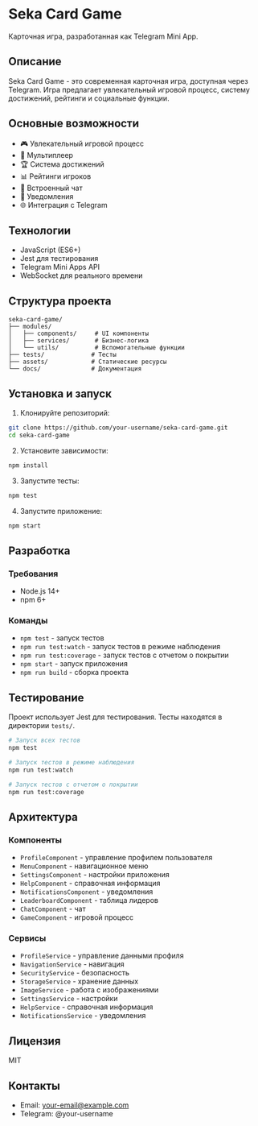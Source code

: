 # Seka Card Game

Карточная игра, разработанная как Telegram Mini App.

## Описание

Seka Card Game - это современная карточная игра, доступная через Telegram. Игра предлагает увлекательный игровой процесс, систему достижений, рейтинги и социальные функции.

## Основные возможности

- 🎮 Увлекательный игровой процесс
- 👥 Мультиплеер
- 🏆 Система достижений
- 📊 Рейтинги игроков
- 💬 Встроенный чат
- 🔔 Уведомления
- 🌐 Интеграция с Telegram

## Технологии

- JavaScript (ES6+)
- Jest для тестирования
- Telegram Mini Apps API
- WebSocket для реального времени

## Структура проекта

```
seka-card-game/
├── modules/
│   ├── components/     # UI компоненты
│   ├── services/       # Бизнес-логика
│   └── utils/          # Вспомогательные функции
├── tests/             # Тесты
├── assets/            # Статические ресурсы
└── docs/              # Документация
```

## Установка и запуск

1. Клонируйте репозиторий:
```bash
git clone https://github.com/your-username/seka-card-game.git
cd seka-card-game
```

2. Установите зависимости:
```bash
npm install
```

3. Запустите тесты:
```bash
npm test
```

4. Запустите приложение:
```bash
npm start
```

## Разработка

### Требования

- Node.js 14+
- npm 6+

### Команды

- `npm test` - запуск тестов
- `npm run test:watch` - запуск тестов в режиме наблюдения
- `npm run test:coverage` - запуск тестов с отчетом о покрытии
- `npm start` - запуск приложения
- `npm run build` - сборка проекта

## Тестирование

Проект использует Jest для тестирования. Тесты находятся в директории `tests/`.

```bash
# Запуск всех тестов
npm test

# Запуск тестов в режиме наблюдения
npm run test:watch

# Запуск тестов с отчетом о покрытии
npm run test:coverage
```

## Архитектура

### Компоненты

- `ProfileComponent` - управление профилем пользователя
- `MenuComponent` - навигационное меню
- `SettingsComponent` - настройки приложения
- `HelpComponent` - справочная информация
- `NotificationsComponent` - уведомления
- `LeaderboardComponent` - таблица лидеров
- `ChatComponent` - чат
- `GameComponent` - игровой процесс

### Сервисы

- `ProfileService` - управление данными профиля
- `NavigationService` - навигация
- `SecurityService` - безопасность
- `StorageService` - хранение данных
- `ImageService` - работа с изображениями
- `SettingsService` - настройки
- `HelpService` - справочная информация
- `NotificationsService` - уведомления

## Лицензия

MIT

## Контакты

- Email: your-email@example.com
- Telegram: @your-username

